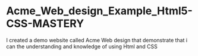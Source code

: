 # Acme_Web_design_Example_Html5-CSS-MASTERY
I created a demo website called Acme Web design that demonstrate that i can the understanding and knowledge of using Html and CSS